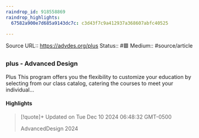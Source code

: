 ```yaml
---
raindrop_id: 918558869
raindrop_highlights:
  67582a900e7d685a9143dc7c: c3d43f7c9a412937a368607abfc40525

---
```


Source URL:: https://advdes.org/plus
Status:: #🟥
Medium:: #source/article


### plus - Advanced Design

Plus This program offers you the flexibility to customize your education by selecting from our class catalog, catering the courses to meet your individual...

#### Highlights

> [!quote]+ Updated on Tue Dec 10 2024 06:48:32 GMT-0500
>
> AdvancedDesign 2024
